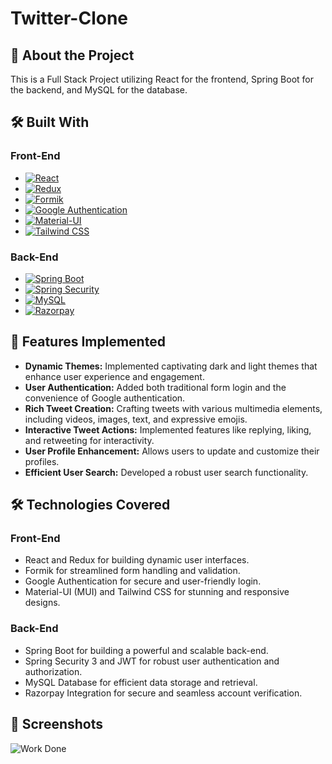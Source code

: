 # Twitter-Clone

## 🚀 About the Project
This is a Full Stack Project utilizing React for the frontend, Spring Boot for the backend, and MySQL for the database.

## 🛠️ Built With

### Front-End
- [![React](https://img.shields.io/badge/React-61DAFB?logo=react&logoColor=white)](https://react.dev/)
- [![Redux](https://img.shields.io/badge/Redux-764ABC?logo=redux&logoColor=white)](https://redux.js.org/)
- [![Formik](https://img.shields.io/badge/Formik-F49D37?logo=formik&logoColor=white)](https://formik.org/)
- [![Google Authentication](https://img.shields.io/badge/Google%20Auth-4285F4?logo=google&logoColor=white)](https://developers.google.com/identity/)
- [![Material-UI](https://img.shields.io/badge/Material--UI-0081CB?logo=material-ui&logoColor=white)](https://material-ui.com/)
- [![Tailwind CSS](https://img.shields.io/badge/Tailwind%20CSS-38B2AC?logo=tailwind-css&logoColor=white)](https://tailwindcss.com/)


### Back-End
- [![Spring Boot](https://img.shields.io/badge/Spring%20Boot-6DB33F?logo=spring&logoColor=white)](https://spring.io/projects/spring-boot)
- [![Spring Security](https://img.shields.io/badge/Spring%20Security-6DB33F?logo=spring&logoColor=white)](https://spring.io/projects/spring-security)
- [![MySQL](https://img.shields.io/badge/MySQL-4479A1?logo=mysql&logoColor=white)](https://www.mysql.com/)
- [![Razorpay](https://img.shields.io/badge/Razorpay-FA7343?logo=razorpay&logoColor=white)](https://razorpay.com/)

## 🌟 Features Implemented 

- **Dynamic Themes:** Implemented captivating dark and light themes that enhance user experience and engagement.
- **User Authentication:** Added both traditional form login and the convenience of Google authentication.
- **Rich Tweet Creation:** Crafting tweets with various multimedia elements, including videos, images, text, and expressive emojis.
- **Interactive Tweet Actions:** Implemented features like replying, liking, and retweeting for interactivity.
- **User Profile Enhancement:** Allows users to update and customize their profiles.
- **Efficient User Search:** Developed a robust user search functionality.

## 🛠️ Technologies Covered

### Front-End
- React and Redux for building dynamic user interfaces.
- Formik for streamlined form handling and validation.
- Google Authentication for secure and user-friendly login.
- Material-UI (MUI) and Tailwind CSS for stunning and responsive designs.

### Back-End
- Spring Boot for building a powerful and scalable back-end.
- Spring Security 3 and JWT for robust user authentication and authorization.
- MySQL Database for efficient data storage and retrieval.
- Razorpay Integration for secure and seamless account verification.

## 📸 Screenshots

![Work Done](https://github.com/singlanitin661/Twitter-Clone/assets/78803509/d0d1dd83-ad00-422a-87c2-2c9d1a161de9)
